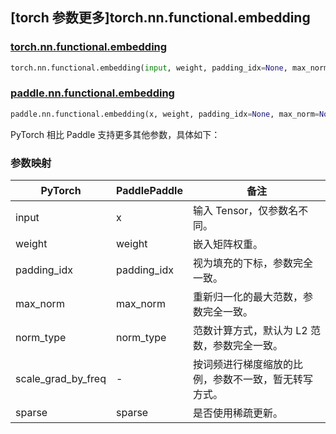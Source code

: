 ## [torch 参数更多]torch.nn.functional.embedding

### [torch.nn.functional.embedding](https://pytorch.org/docs/stable/generated/torch.nn.functional.embedding.html)

```python
torch.nn.functional.embedding(input, weight, padding_idx=None, max_norm=None, norm_type=2.0, scale_grad_by_freq=False, sparse=False)
```

### [paddle.nn.functional.embedding](https://www.paddlepaddle.org.cn/documentation/docs/zh/api/paddle/nn/functional/embedding_cn.html#embedding)

```python
paddle.nn.functional.embedding(x, weight, padding_idx=None, max_norm=None, norm_type=2.0, sparse=False, name=None)
```

PyTorch 相比 Paddle 支持更多其他参数，具体如下：

### 参数映射

| PyTorch            | PaddlePaddle       | 备注 |
| ------------------ | ------------------ | -- |
| input              | x                  | 输入 Tensor，仅参数名不同。   |
| weight             | weight             | 嵌入矩阵权重。                |
| padding_idx        | padding_idx        | 视为填充的下标，参数完全一致。 |
| max_norm           | max_norm                  | 重新归一化的最大范数，参数完全一致。        |
| norm_type          | norm_type                  | 范数计算方式，默认为 L2 范数，参数完全一致。                  |
| scale_grad_by_freq | -                  | 按词频进行梯度缩放的比例，参数不一致，暂无转写方式。 |
| sparse             | sparse             | 是否使用稀疏更新。            |

